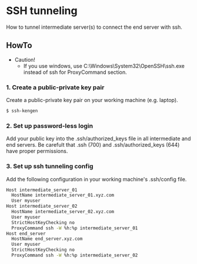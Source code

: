 # SSH tunneling
How to tunnel intermediate server(s) to connect the end server with ssh.

## HowTo

- Caution!
  - If you use windows, use C:\Windows\System32\OpenSSH\ssh.exe instead of ssh for ProxyCommand section.

### 1. Create a public-private key pair

Create a public-private key pair on your working machine (e.g. laptop).

```bash
$ ssh-kengen
```

### 2. Set up password-less login

Add your public key into the .ssh/authorized_keys file in all intermediate and end servers.
Be carefult that .ssh (700) and .ssh/authorized_keys (644) have proper permissions.

### 3. Set up ssh tunneling config

Add the following configuration in your working machine's .ssh/config file.


```bash
Host intermediate_server_01
  HostName intermediate_server_01.xyz.com
  User myuser
Host intermediate_server_02
  HostName intermediate_server_02.xyz.com
  User myuser
  StrictHostKeyChecking no
  ProxyCommand ssh -W %h:%p intermediate_server_01
Host end_server
  HostName end_server.xyz.com
  User myuser
  StrictHostKeyChecking no
  ProxyCommand ssh -W %h:%p intermediate_server_02
```
